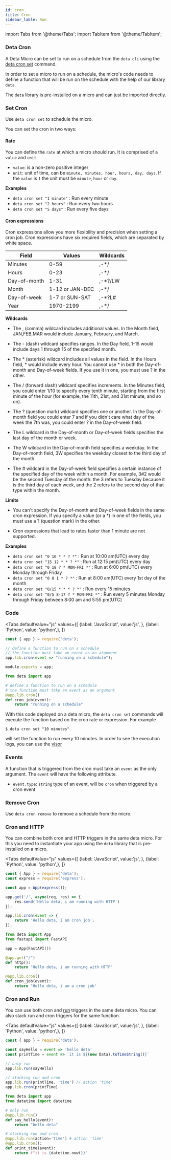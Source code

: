 ```yaml
---
id: cron
title: Cron
sidebar_lable: Run
---
```

import Tabs from '@theme/Tabs';
import TabItem from '@theme/TabItem';

### Deta Cron

A Deta Micro can be set to run on a schedule from the `deta cli` using the [deta cron set](../cli/commands#deta-cron-set) command.

In order to set a micro to run on a schedule, the micro's code needs to define a function that will be run on the schedule with the help of our library `deta`.

The `deta` library is pre-installed on a micro and can just be imported directly.

### Set Cron

Use `deta cron set` to schedule the micro.

You can set the cron in two ways:

#### Rate
You can define the `rate` at which a micro should run. It is comprised of a `value` and `unit`.

- `value`: is a non-zero positive integer
- `unit`: unit of time, can be `minute, minutes, hour, hours, day, days`. If the `value` is `1` the unit must be `minute`, `hour` or `day`.

**Examples**

- `deta cron set "1 minute"` : Run every minute
- `deta cron set "2 hours"` : Run every two hours
- `deta cron set "5 days"` : Run every five days

#### Cron expressions

Cron expressions allow you more flexibility and precision when setting a cron job. Cron expressions have six required fields, which are separated by white space.

| Field        | Values            | Wildcards |
|--------------|-------------------|-----------|
| Minutes      | 0-59              |  ,-*/     |
| Hours        | 0-23              |  ,-*/     |
| Day-of-month | 1-31              |  ,-*?/LW  |
| Month        | 1-12 or JAN-DEC   |  ,-*/     |
| Day-of-week  | 1-7 or SUN-SAT    |  ,-*?L#   |
| Year         | 1970-2199         |  ,-*/     |

**Wildcards**

- The , (comma) wildcard includes additional values. In the Month field, JAN,FEB,MAR would include January, February, and March.

- The - (dash) wildcard specifies ranges. In the Day field, 1-15 would include days 1 through 15 of the specified month.

- The * (asterisk) wildcard includes all values in the field. In the Hours field, * would include every hour. You cannot use * in both the Day-of-month and Day-of-week fields. If you use it in one, you must use ? in the other.

- The / (forward slash) wildcard specifies increments. In the Minutes field, you could enter 1/10 to specify every tenth minute, starting from the first minute of the hour (for example, the 11th, 21st, and 31st minute, and so on).

- The ? (question mark) wildcard specifies one or another. In the Day-of-month field you could enter 7 and if you didn't care what day of the week the 7th was, you could enter ? in the Day-of-week field.

- The L wildcard in the Day-of-month or Day-of-week fields specifies the last day of the month or week.

- The W wildcard in the Day-of-month field specifies a weekday. In the Day-of-month field, 3W specifies the weekday closest to the third day of the month.

- The # wildcard in the Day-of-week field specifies a certain instance of the specified day of the week within a month. For example, 3#2 would be the second Tuesday of the month: the 3 refers to Tuesday because it is the third day of each week, and the 2 refers to the second day of that type within the month.

**Limits**

- You can't specify the Day-of-month and Day-of-week fields in the same cron expression. If you specify a value (or a *) in one of the fields, you must use a ? (question mark) in the other.

- Cron expressions that lead to rates faster than 1 minute are not supported.

**Examples**

- `deta cron set "0 10 * * ? *"` : Run at 10:00 am(UTC) every day
- `deta cron set "15 12 * * ? *"` : Run at 12:15 pm(UTC) every day
- `deta cron set "0 18 ? * MON-FRI *"` : Run at 6:00 pm(UTC) every Monday through Friday
- `deta cron set "0 8 1 * ? *"` : Run at 8:00 am(UTC) every 1st day of the month
- `deta cron set "0/15 * * * ? *"` : Run every 15 minutes
- `deta cron set "0/5 8-17 ? * MON-FRI *"` : Run every 5 minutes Monday through Friday between 8:00 am and 5:55 pm(UTC)

### Code

<Tabs
    defaultValue="js"
    values={[
        {label: 'JavaScript', value:'js', },
        {label: 'Python', value: 'python',},
    ]}
>
<TabItem value="js">

```js
const { app } = require('deta');

// define a function to run on a schedule 
// the function must take an event as an argument
app.lib.cron(event => "running on a schedule");

module.exports = app;
```
</TabItem>

<TabItem value="python">

```python
from deta import app

# define a function to run on a schedule
# the function must take an event as an argument
@app.lib.cron()
def cron_job(event):
    return "running on a schedule"
```
</TabItem>
</Tabs>

With this code deployed on a deta micro, the `deta cron set` commands will execute the function based on the cron rate or expression. For example

```shell
$ deta cron set "10 minutes"
```

will set the function to run every 10 minutes. In order to see the execution logs, you can use the [visor](./visor)

### Events

A function that is triggered from the cron must take an `event` as the only argument. The `event` will have the following attribute.

- `event.type`: `string` type of an event, will be `cron` when triggered by a cron event

### Remove Cron

Use `deta cron remove` to remove a schedule from the micro.

### Cron and HTTP

You can combine both cron and HTTP triggers in the same deta micro. For this you need to instantiate your app using the `deta` library that is pre-installed on a micro.   

<Tabs
    defaultValue="js"
    values={[
        {label: 'JavaScript', value:'js', },
        {label: 'Python', value: 'python',},
    ]}
>
<TabItem value="js">

```js
const { App } = require('deta');
const express = require('express');

const app = App(express());

app.get('/', async(req, res) => {
    res.send('Hello deta, i am running with HTTP')
});

app.lib.cron(event => {
    return 'Hello deta, i am cron job';
});
```
</TabItem>

<TabItem value="python">

```python
from deta import App
from fastapi import FastAPI

app = App(FastAPI())

@app.get("/")
def http():
    return "Hello deta, i am running with HTTP"

@app.lib.cron()
def cron_job(event):
    return "Hello deta, i am a cron job'
```
</TabItem>
</Tabs>

### Cron and Run

You can use both cron and [run](./run) triggers in the same deta micro. You can also stack run and cron triggers for the same function.

<Tabs
    defaultValue="js"
    values={[
        {label: 'JavaScript', value:'js', },
        {label: 'Python', value: 'python',},
    ]}
>
<TabItem value="js">

```js
const { app } = require('deta');

const sayHello = event => 'hello deta'
const printTime = event => `it is ${(new Data).toTimeString()}`

// only run
app.lib.run(sayHello)

// stacking run and cron
app.lib.run(printTime, 'time') // action 'time'
app.lib.cron(printTime)
```
</TabItem>

<TabItem value="python">

```python
from deta import app
from datetime import datetime

# only run
@app.lib.run()
def say_hello(event):
    return "hello deta"

# stacking run and cron
@app.lib.run(action='time') # action 'time'
@app.lib.cron():
def print_time(event):
    return f"it is {datetime.now()}" 
```
</TabItem>
</Tabs>